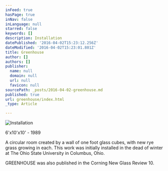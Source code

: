 ```yaml
---
inFeed: true
hasPage: true
inNav: false
inLanguage: null
starred: false
keywords: []
description: Installation
datePublished: '2016-04-02T15:23:12.256Z'
dateModified: '2016-04-02T15:23:01.801Z'
title: Greenhouse
author: []
authors: []
publisher:
  name: null
  domain: null
  url: null
  favicon: null
sourcePath: _posts/2016-04-02-greenhouse.md
published: true
url: greenhouse/index.html
_type: Article

---
```

![Installation](https://the-grid-user-content.s3-us-west-2.amazonaws.com/26564129-d738-4b9d-b0c9-eab18a2bff34.jpg)

6'x10'x10' - 1989  

A circular room created by a wall of one foot glass cubes, with new rye grass growing in each. This work was initially installed in the dead of winter at The Ohio State University in Columbus, Ohio. 

GREENHOUSE was also published in the Corning New Glass Review 10\.